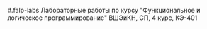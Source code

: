 #.falp-labs
Лабораторные работы по курсу "Функциональное и логическое программирование"
ВШЭиКН, СП, 4 курс, КЭ-401
